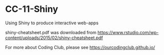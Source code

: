 # CC-11-Shiny
Using Shiny to produce interactive web-apps

shiny-cheatsheet.pdf was downloaded from https://www.rstudio.com/wp-content/uploads/2015/02/shiny-cheatsheet.pdf

For more about Coding Club, please see https://ourcodingclub.github.io/

